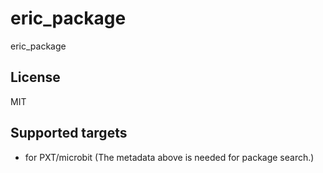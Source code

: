 # eric_package

eric_package

## License

MIT

## Supported targets

* for PXT/microbit
(The metadata above is needed for package search.)

